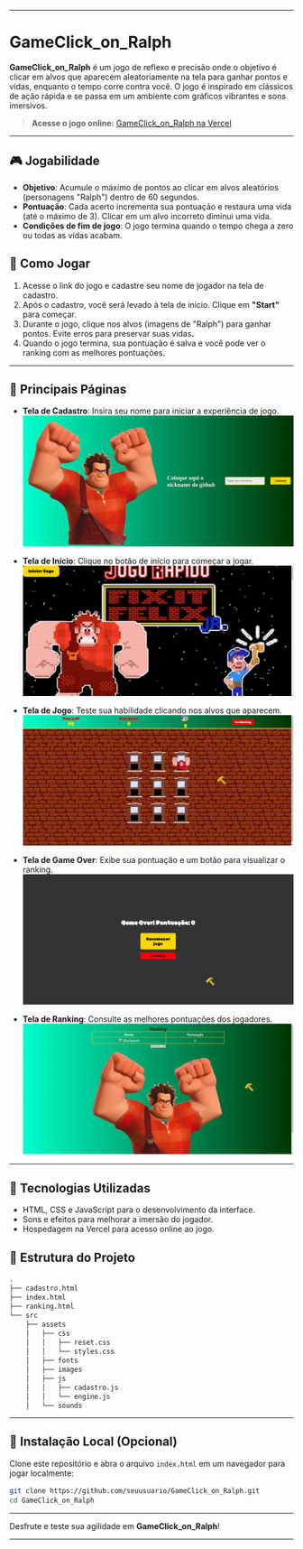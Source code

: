 
---

# GameClick_on_Ralph

**GameClick_on_Ralph** é um jogo de reflexo e precisão onde o objetivo é clicar em alvos que aparecem aleatoriamente na tela para ganhar pontos e vidas, enquanto o tempo corre contra você. O jogo é inspirado em clássicos de ação rápida e se passa em um ambiente com gráficos vibrantes e sons imersivos. 

> **Acesse o jogo online:** [GameClick_on_Ralph na Vercel](https://game-click-on-ralph-168j8dhgk-dlucioyauhs-projects.vercel.app)

---

## 🎮 Jogabilidade

- **Objetivo**: Acumule o máximo de pontos ao clicar em alvos aleatórios (personagens "Ralph") dentro de 60 segundos.
- **Pontuação**: Cada acerto incrementa sua pontuação e restaura uma vida (até o máximo de 3). Clicar em um alvo incorreto diminui uma vida.
- **Condições de fim de jogo**: O jogo termina quando o tempo chega a zero ou todas as vidas acabam.

## 📜 Como Jogar

1. Acesse o link do jogo e cadastre seu nome de jogador na tela de cadastro.
2. Após o cadastro, você será levado à tela de início. Clique em **"Start"** para começar.
3. Durante o jogo, clique nos alvos (imagens de "Ralph") para ganhar pontos. Evite erros para preservar suas vidas.
4. Quando o jogo termina, sua pontuação é salva e você pode ver o ranking com as melhores pontuações.

---

## 🌟 Principais Páginas

- **Tela de Cadastro**: Insira seu nome para iniciar a experiência de jogo.
  ![Tela de Cadastro](./src/assets/images/print_cadastro.png)

- **Tela de Início**: Clique no botão de início para começar a jogar.
  ![Tela de Início](./src/assets/images/print_inicio.png)

- **Tela de Jogo**: Teste sua habilidade clicando nos alvos que aparecem.
  ![Tela de Jogo](./src/assets/images/print_jogo.png)

- **Tela de Game Over**: Exibe sua pontuação e um botão para visualizar o ranking.
  ![Tela de Game Over](./src/assets/images/print_game_over.png)

- **Tela de Ranking**: Consulte as melhores pontuações dos jogadores.
  ![Tela de Ranking](./src/assets/images/print_ranking.png)

---

## 🚀 Tecnologias Utilizadas

- HTML, CSS e JavaScript para o desenvolvimento da interface.
- Sons e efeitos para melhorar a imersão do jogador.
- Hospedagem na Vercel para acesso online ao jogo.

## 📂 Estrutura do Projeto

```
.
├── cadastro.html
├── index.html
├── ranking.html
└── src
    ├── assets
    │   ├── css
    │   │   ├── reset.css
    │   │   └── styles.css
    │   ├── fonts
    │   ├── images
    │   ├── js
    │   │   ├── cadastro.js
    │   │   └── engine.js
    │   └── sounds
```

---

## 💾 Instalação Local (Opcional)

Clone este repositório e abra o arquivo `index.html` em um navegador para jogar localmente:

```bash
git clone https://github.com/seuusuario/GameClick_on_Ralph.git
cd GameClick_on_Ralph
```

---

Desfrute e teste sua agilidade em **GameClick_on_Ralph**!

---